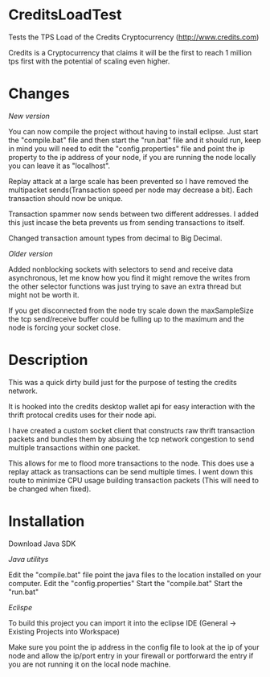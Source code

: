 # CreditsLoadTest
Tests the TPS Load of the Credits Cryptocurrency (http://www.credits.com)

Credits is a Cryptocurrency that claims it will be the first to reach 1 million tps first with the potential of scaling even higher.

# Changes

*New version*

You can now compile the project without having to install eclipse. Just start the "compile.bat" file and then start the "run.bat" file and it should run, keep in mind you will need to edit the "config.properties" file and point the ip property to the ip address of your node, if you are running the node locally you can leave it as "localhost".

Replay attack at a large scale has been prevented so I have removed the multipacket sends(Transaction speed per node may decrease a bit). Each transaction should now be unique.

Transaction spammer now sends between two different addresses. I added this just incase the beta prevents us from sending transactions to itself.

Changed transaction amount types from decimal to Big Decimal.

*Older version*

Added nonblocking sockets with selectors to send and receive data asynchronous, let me know how you find it might remove the writes from the other selector functions was just trying to save an extra thread but might not be worth it. 

If you get disconnected from the node try scale down the maxSampleSize the tcp send/receive buffer could be fulling up to the maximum and the node is forcing your socket close. 

# Description
This was a quick dirty build just for the purpose of testing the credits network.

It is hooked into the credits desktop wallet api for easy interaction with the thrift protocal credits uses for their node api.

I have created a custom socket client that constructs raw thrift transaction packets and bundles them by absuing the tcp network congestion to send multiple transactions within one packet.

This allows for me to flood more transactions to the node. This does use a replay attack as transactions can be send multiple times. I went down this route to minimize CPU usage building transaction packets (This will need to be changed when fixed).

# Installation

Download Java SDK

*Java utilitys*

Edit the "compile.bat" file point the java files to the location installed on your computer.
Edit the "config.properties"
Start the "compile.bat"
Start the "run.bat"


*Eclispe*

To build this project you can import it into the eclipse IDE (General -> Existing Projects into Workspace)

Make sure you point the ip address in the config file to look at the ip of your node and allow the ip/port entry in your firewall or portforward the entry if you are not running it on the local node machine.

